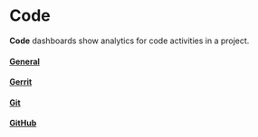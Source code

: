 # Code

**Code** dashboards show analytics for code activities in a project.

#### [General](general.md)

#### [Gerrit](gerrit.md)

#### [Git](git.md)

#### [GitHub](github.md)

